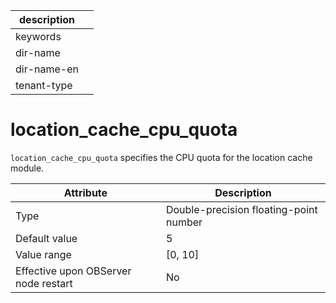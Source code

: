 |description||
|---|---|
|keywords||
|dir-name||
|dir-name-en||
|tenant-type||

# location_cache_cpu_quota


`location_cache_cpu_quota` specifies the CPU quota for the location cache module.


| **Attribute** | **Description** |
|------------------|-----------|
| Type | Double-precision floating-point number |
| Default value | 5 |
| Value range | \[0, 10\] |
| Effective upon OBServer node restart | No |


